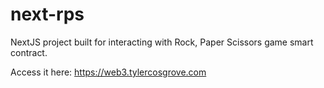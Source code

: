 # next-rps

NextJS project built for interacting with Rock, Paper Scissors game smart contract.

Access it here: https://web3.tylercosgrove.com
